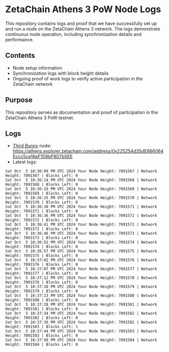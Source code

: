 # ZetaChain Athens 3 PoW Node Logs
This repository contains logs and proof that we have successfully set up and run a node on the ZetaChain Athens 3 network. The logs demonstrate continuous node operation, including synchronization details and performance.

## Contents
- Node setup information
- Synchronization logs with block height details
- Ongoing proof of work logs to verify active participation in the ZetaChain network

## Purpose
This repository serves as documentation and proof of participation in the ZetaChain Athens 3 PoW testnet.

## Logs

- [Third Bunny](https://thirdbunny.xyz/) node: https://athens.explorer.zetachain.com/address/0x225254d35dE666064Eccc5ce16eF1D8bF8D7b5EE
- Latest logs:
```
Sat Oct  5 10:36:09 PM UTC 2024 Your Node Height: 7091567 | Network Height: 7091567 | Blocks Left: 0
Sat Oct  5 10:36:14 PM UTC 2024 Your Node Height: 7091568 | Network Height: 7091568 | Blocks Left: 0
Sat Oct  5 10:36:19 PM UTC 2024 Your Node Height: 7091569 | Network Height: 7091569 | Blocks Left: 0
Sat Oct  5 10:36:25 PM UTC 2024 Your Node Height: 7091570 | Network Height: 7091570 | Blocks Left: 0
Sat Oct  5 10:36:30 PM UTC 2024 Your Node Height: 7091571 | Network Height: 7091571 | Blocks Left: 0
Sat Oct  5 10:36:36 PM UTC 2024 Your Node Height: 7091572 | Network Height: 7091572 | Blocks Left: 0
Sat Oct  5 10:36:41 PM UTC 2024 Your Node Height: 7091572 | Network Height: 7091572 | Blocks Left: 0
Sat Oct  5 10:36:46 PM UTC 2024 Your Node Height: 7091573 | Network Height: 7091573 | Blocks Left: 0
Sat Oct  5 10:36:52 PM UTC 2024 Your Node Height: 7091574 | Network Height: 7091574 | Blocks Left: 0
Sat Oct  5 10:36:57 PM UTC 2024 Your Node Height: 7091575 | Network Height: 7091575 | Blocks Left: 0
Sat Oct  5 10:37:02 PM UTC 2024 Your Node Height: 7091576 | Network Height: 7091576 | Blocks Left: 0
Sat Oct  5 10:37:07 PM UTC 2024 Your Node Height: 7091577 | Network Height: 7091577 | Blocks Left: 0
Sat Oct  5 10:37:12 PM UTC 2024 Your Node Height: 7091578 | Network Height: 7091578 | Blocks Left: 0
Sat Oct  5 10:37:18 PM UTC 2024 Your Node Height: 7091579 | Network Height: 7091579 | Blocks Left: 0
Sat Oct  5 10:37:23 PM UTC 2024 Your Node Height: 7091580 | Network Height: 7091580 | Blocks Left: 0
Sat Oct  5 10:37:28 PM UTC 2024 Your Node Height: 7091581 | Network Height: 7091581 | Blocks Left: 0
Sat Oct  5 10:37:34 PM UTC 2024 Your Node Height: 7091582 | Network Height: 7091582 | Blocks Left: 0
Sat Oct  5 10:37:39 PM UTC 2024 Your Node Height: 7091582 | Network Height: 7091583 | Blocks Left: 1
Sat Oct  5 10:37:44 PM UTC 2024 Your Node Height: 7091583 | Network Height: 7091583 | Blocks Left: 0
Sat Oct  5 10:37:50 PM UTC 2024 Your Node Height: 7091584 | Network Height: 7091584 | Blocks Left: 0
```

